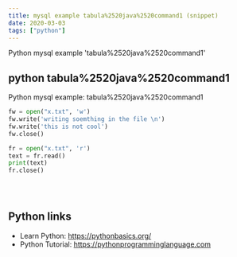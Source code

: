 ```yaml
---
title: mysql example tabula%2520java%2520command1 (snippet)
date: 2020-03-03
tags: ["python"]
---
```

Python mysql example 'tabula%2520java%2520command1'


## python tabula%2520java%2520command1

Python mysql example: tabula%2520java%2520command1

```python
fw = open("x.txt", 'w')
fw.write('writing soemthing in the file \n')
fw.write('this is not cool')
fw.close()

fr = open("x.txt", 'r')
text = fr.read()
print(text)
fr.close()


    


```

## Python links

- Learn Python: https://pythonbasics.org/
- Python Tutorial: https://pythonprogramminglanguage.com

